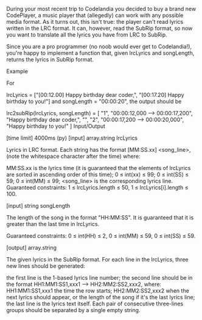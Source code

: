 During your most recent trip to Codelandia you decided to buy a brand new CodePlayer, a music player that (allegedly) can work with any possible media format. As it turns out, this isn't true: the player can't read lyrics written in the LRC format. It can, however, read the SubRip format, so now you want to translate all the lyrics you have from LRC to SubRip.

Since you are a pro programmer (no noob would ever get to Codelandia!), you're happy to implement a function that, given lrcLyrics and songLength, returns the lyrics in SubRip format.

Example

For

lrcLyrics = ["[00:12.00] Happy birthday dear coder,",
             "[00:17.20] Happy birthday to you!"]
and songLength = "00:00:20", the output should be

lrc2subRip(lrcLyrics, songLength) = [
  "1",
  "00:00:12,000 --> 00:00:17,200",
  "Happy birthday dear coder,",
  "",
  "2",
  "00:00:17,200 --> 00:00:20,000",
  "Happy birthday to you!"
]
Input/Output

[time limit] 4000ms (py)
[input] array.string lrcLyrics

Lyrics in LRC format. Each string has the format [MM:SS.xx] <song_line>, (note the whitespace character after the time) where:

MM:SS.xx is the lyrics time (it is guaranteed that the elements of lrcLyrics are sorted in ascending order of this time);
0 ≤ int(xx) ≤ 99;
0 ≤ int(SS) ≤ 59;
0 ≤ int(MM) ≤ 99;
<song_line> is the corresponding lyrics line.
Guaranteed constraints:
1 ≤ lrcLyrics.length ≤ 50,
1 ≤ lrcLyrics[i].length ≤ 100.

[input] string songLength

The length of the song in the format "HH:MM:SS". It is guaranteed that it is greater than the last time in lrcLyrics.

Guaranteed constraints:
0 ≤ int(HH) ≤ 2,
0 ≤ int(MM) ≤ 59,
0 ≤ int(SS) ≤ 59.

[output] array.string

The given lyrics in the SubRip format. For each line in the lrcLyrics, three new lines should be generated:

the first line is the 1-based lyrics line number;
the second line should be in the format HH1:MM1:SS1,xxx1 --> HH2:MM2:SS2,xxx2, where:
HH1:MM1:SS1,xxx1 the time the row starts;
HH2:MM2:SS2,xxx2 when the next lyrics should appear, or the length of the song if it's the last lyrics line;
the last line is the lyrics text itself.
Each pair of consecutive three-lines groups should be separated by a single empty string.
